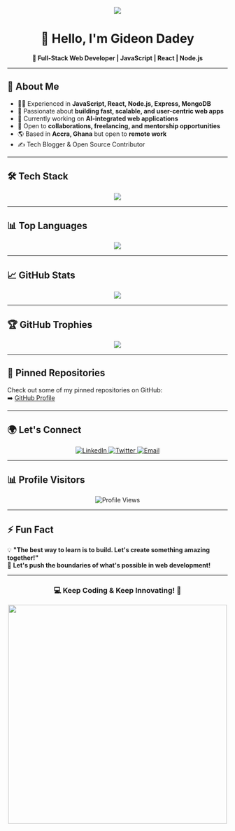 <!-- Profile Banner -->
<p align="center">
  <img src="https://readme-typing-svg.herokuapp.com?font=Fira+Code&pause=500&color=38C2FF&center=true&vCenter=true&width=435&lines=Full-Stack+Developer;React+|+Node.js+|+JavaScript;Passionate+About+Scalable+Web+Apps;Let's+Build+Something+Awesome!" />
</p>

<h1 align="center">👋 Hello, I'm Gideon Dadey </h1>

<p align="center">
  <strong>🚀 Full-Stack Web Developer | JavaScript | React | Node.js</strong>
</p>

---

## 📌 **About Me**
- 👨‍💻 Experienced in **JavaScript, React, Node.js, Express, MongoDB**
- 🚀 Passionate about **building fast, scalable, and user-centric web apps**
- 🔭 Currently working on **AI-integrated web applications**
- 🎯 Open to **collaborations, freelancing, and mentorship opportunities**
- 🌎 Based in **Accra, Ghana** but open to **remote work**
- ✍️ Tech Blogger & Open Source Contributor

---

## 🛠️ **Tech Stack**
<p align="center">
  <img src="https://skillicons.dev/icons?i=js,ts,react,nextjs,nodejs,express,mongodb,postgresql,docker,aws,git,figma" />
</p>

---

## 📊 **Top Languages**
<p align="center">
  <picture>
    <source srcset="https://github-readme-stats.vercel.app/api/top-langs/?username=Cannymirah22&layout=compact&langs_count=10&theme=tokyonight&cache_seconds=7200" media="(prefers-color-scheme: dark)" />
    <source srcset="https://github-readme-stats.vercel.app/api/top-langs/?username=Cannymirah22&layout=compact&langs_count=10&theme=default&cache_seconds=7200" media="(prefers-color-scheme: light)" />
    <img src="https://github-readme-stats.vercel.app/api/top-langs/?username=Cannymirah22&layout=compact&langs_count=10&theme=default&cache_seconds=7200" />
  </picture>
</p>

---

## 📈 **GitHub Stats**
<p align="center">
  <picture>
    <source srcset="https://github-profile-summary-cards.vercel.app/api/cards/profile-details?username=Cannymirah22&theme=github_dark" media="(prefers-color-scheme: dark)" />
    <source srcset="https://github-profile-summary-cards.vercel.app/api/cards/profile-details?username=Cannymirah22&theme=default" media="(prefers-color-scheme: light)" />
    <img src="https://github-profile-summary-cards.vercel.app/api/cards/profile-details?username=Cannymirah22&theme=default" />
  </picture>
</p>

---

## 🏆 **GitHub Trophies**
<p align="center">
  <picture>
    <source srcset="https://github-profile-trophy.vercel.app/?username=Cannymirah22&theme=radical&margin-w=15&margin-h=15" media="(prefers-color-scheme: dark)" />
    <source srcset="https://github-profile-trophy.vercel.app/?username=Cannymirah22&theme=flat&margin-w=15&margin-h=15" media="(prefers-color-scheme: light)" />
    <img src="https://github-profile-trophy.vercel.app/?username=Cannymirah22&theme=flat&margin-w=15&margin-h=15" />
  </picture>
</p>

---

## 📌 **Pinned Repositories**
Check out some of my pinned repositories on GitHub:  
➡️ [GitHub Profile](https://github.com/Cannymirah22?tab=repositories)

---

## 🌍 **Let's Connect**
<p align="center">
  <a href="https://www.linkedin.com/in/gideon-dadey-263128182/" target="_blank">
    <img src="https://img.shields.io/badge/LinkedIn-0A66C2?style=for-the-badge&logo=linkedin&logoColor=white" alt="LinkedIn">
  </a>
  <a href="https://twitter.com/cannymirah" target="_blank">
    <img src="https://img.shields.io/badge/Twitter-1DA1F2?style=for-the-badge&logo=twitter&logoColor=white" alt="Twitter">
  </a>
  <a href="mailto:your.email@example.com">
    <img src="https://img.shields.io/badge/Email-D14836?style=for-the-badge&logo=gmail&logoColor=white" alt="Email">
  </a>
</p>

---

## 📊 **Profile Visitors**
<p align="center">
  <img src="https://komarev.com/ghpvc/?username=Cannymirah22&color=blue" alt="Profile Views" />
</p>

---

## ⚡ **Fun Fact**
💡 **"The best way to learn is to build. Let's create something amazing together!"**  
🚀 **Let's push the boundaries of what's possible in web development!**

---

<h3 align="center">💻 Keep Coding & Keep Innovating! 🚀</h3>
<p align="center">
  <img src="https://media.giphy.com/media/qgQUggAC3Pfv687qPC/giphy.gif" width="500" />
</p>